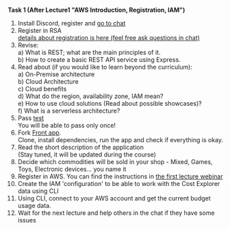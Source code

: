 **Task 1 (After Lecture1 "AWS Introduction, Registration, IAM")**  
  
 1. Install Discord, register and [go to chat](https://discord.gg/ccZrfa)  
 2. Register in RSA  
    [details about registration is here (feel free ask questions in chat)](https://discord.com/channels/755676888680366081/763289994265362444/763290809105121280)
 3. Revise:  
       a) What is REST; what are the main principles of it.  
       b) How to create a basic REST API service using Express.  
 2. Read about (if you would like to learn beyond the curriculum):  
       a) On-Premise architecture  
       b) Cloud Architecture  
       c) Cloud benefits  
       d) What do the region, availability zone, IAM mean?  
       e) How to use cloud solutions (Read about possible showcases)?  
       f) What is a serverless architecture?  
 3. Pass [test](https://forms.gle/ftxc2Qv2rr6qj4So8)  
 You will be able to pass only once!  
 4. Fork [Front app](https://github.com/rolling-scopes-school/nodejs-aws-fe).  
    Clone, install dependencies, run the app and check if everything is okay.  
 5. Read the short description of the application  
    (Stay tuned, it will be updated during the course)  
 6. Decide which commodities will be sold in your shop - Mixed, Games, Toys, Electronic devices... you name it  
 7. Register in AWS. You can find the instructions in [the first lecture webinar](https://youtu.be/kY0P_QxVzKw?t=3769)  
 8. Create the IAM 'configuration' to be able to work with the Cost Explorer data using CLI  
 9. Using CLI, connect to your AWS account and get the current budget usage data.  
 10. Wait for the next lecture and help others in the chat if they have some issues  
